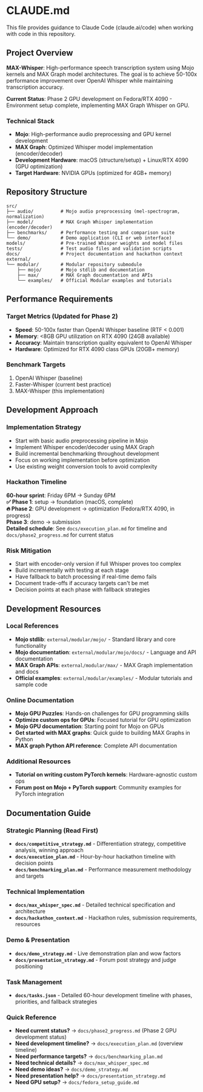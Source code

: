 # CLAUDE.md

This file provides guidance to Claude Code (claude.ai/code) when working with code in this repository.

## Project Overview

**MAX-Whisper**: High-performance speech transcription system using Mojo kernels and MAX Graph model architectures. The goal is to achieve 50-100x performance improvement over OpenAI Whisper while maintaining transcription accuracy.

**Current Status**: Phase 2 GPU development on Fedora/RTX 4090 - Environment setup complete, implementing MAX Graph Whisper on GPU.

### Technical Stack
- **Mojo**: High-performance audio preprocessing and GPU kernel development
- **MAX Graph**: Optimized Whisper model implementation (encoder/decoder)
- **Development Hardware**: macOS (structure/setup) + Linux/RTX 4090 (GPU optimization)
- **Target Hardware**: NVIDIA GPUs (optimized for 4GB+ memory)

## Repository Structure

```
src/
├── audio/          # Mojo audio preprocessing (mel-spectrogram, normalization)
├── model/          # MAX Graph Whisper implementation (encoder/decoder)
├── benchmarks/     # Performance testing and comparison suite
└── demo/           # Demo application (CLI or web interface)
models/             # Pre-trained Whisper weights and model files
tests/              # Test audio files and validation scripts
docs/               # Project documentation and hackathon context
external/
└── modular/        # Modular repository submodule
    ├── mojo/       # Mojo stdlib and documentation
    ├── max/        # MAX Graph documentation and APIs
    └── examples/   # Official Modular examples and tutorials
```

## Performance Requirements

### Target Metrics (Updated for Phase 2)
- **Speed**: 50-100x faster than OpenAI Whisper baseline (RTF < 0.001)
- **Memory**: <8GB GPU utilization on RTX 4090 (24GB available)
- **Accuracy**: Maintain transcription quality equivalent to OpenAI Whisper
- **Hardware**: Optimized for RTX 4090 class GPUs (20GB+ memory)

### Benchmark Targets
1. OpenAI Whisper (baseline)
2. Faster-Whisper (current best practice)
3. MAX-Whisper (this implementation)

## Development Approach

### Implementation Strategy
- Start with basic audio preprocessing pipeline in Mojo
- Implement Whisper encoder/decoder using MAX Graph
- Build incremental benchmarking throughout development
- Focus on working implementation before optimization
- Use existing weight conversion tools to avoid complexity

### Hackathon Timeline
**60-hour sprint**: Friday 6PM → Sunday 6PM  
**✅ Phase 1**: setup → foundation (macOS, complete)  
**🔥 Phase 2**: GPU development → optimization (Fedora/RTX 4090, in progress)  
**Phase 3**: demo → submission  
**Detailed schedule**: See `docs/execution_plan.md` for timeline and `docs/phase2_progress.md` for current status

### Risk Mitigation
- Start with encoder-only version if full Whisper proves too complex
- Build incrementally with testing at each stage
- Have fallback to batch processing if real-time demo fails
- Document trade-offs if accuracy targets can't be met
- Decision points at each phase with fallback strategies

## Development Resources

### Local References
- **Mojo stdlib**: `external/modular/mojo/` - Standard library and core functionality
- **Mojo documentation**: `external/modular/mojo/docs/` - Language and API documentation
- **MAX Graph APIs**: `external/modular/max/` - MAX Graph implementation and docs
- **Official examples**: `external/modular/examples/` - Modular tutorials and sample code

### Online Documentation
- **Mojo GPU Puzzles**: Hands-on challenges for GPU programming skills
- **Optimize custom ops for GPUs**: Focused tutorial for GPU optimization
- **Mojo GPU documentation**: Starting point for Mojo on GPUs
- **Get started with MAX graphs**: Quick guide to building MAX Graphs in Python
- **MAX graph Python API reference**: Complete API documentation

### Additional Resources
- **Tutorial on writing custom PyTorch kernels**: Hardware-agnostic custom ops
- **Forum post on Mojo + PyTorch support**: Community examples for PyTorch integration

## Documentation Guide

### Strategic Planning (Read First)
- **`docs/competitive_strategy.md`** - Differentiation strategy, competitive analysis, winning approach
- **`docs/execution_plan.md`** - Hour-by-hour hackathon timeline with decision points
- **`docs/benchmarking_plan.md`** - Performance measurement methodology and targets

### Technical Implementation
- **`docs/max_whisper_spec.md`** - Detailed technical specification and architecture
- **`docs/hackathon_context.md`** - Hackathon rules, submission requirements, resources

### Demo & Presentation
- **`docs/demo_strategy.md`** - Live demonstration plan and wow factors
- **`docs/presentation_strategy.md`** - Forum post strategy and judge positioning

### Task Management
- **`docs/tasks.json`** - Detailed 60-hour development timeline with phases, priorities, and fallback strategies

### Quick Reference
- **Need current status?** → `docs/phase2_progress.md` (Phase 2 GPU development status)
- **Need development timeline?** → `docs/execution_plan.md` (overview timeline)
- **Need performance targets?** → `docs/benchmarking_plan.md`
- **Need technical details?** → `docs/max_whisper_spec.md`
- **Need demo ideas?** → `docs/demo_strategy.md`
- **Need presentation help?** → `docs/presentation_strategy.md`
- **Need GPU setup?** → `docs/fedora_setup_guide.md`